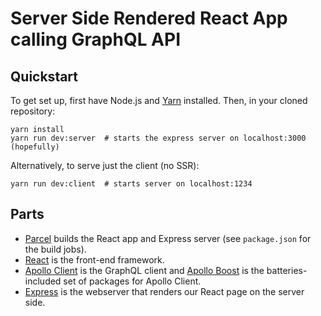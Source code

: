 # Server Side Rendered React App calling GraphQL API

## Quickstart

To get set up, first have Node.js and [Yarn](https://classic.yarnpkg.com/en/)
installed. Then, in your cloned repository:

```
yarn install
yarn run dev:server  # starts the express server on localhost:3000 (hopefully)
```

Alternatively, to serve just the client (no SSR):

```
yarn run dev:client  # starts server on localhost:1234
```


## Parts

- [Parcel](https://parceljs.org/) builds the React app and Express server (see
  `package.json` for the build jobs).
- [React](https://reactjs.org/) is the front-end framework.
- [Apollo Client](https://www.apollographql.com/docs/react/) is the GraphQL
  client and [Apollo
  Boost](https://www.apollographql.com/docs/react/get-started/#apollo-boost) is
  the batteries-included set of packages for Apollo Client.
- [Express](https://expressjs.com/) is the webserver that renders our React page
  on the server side.
